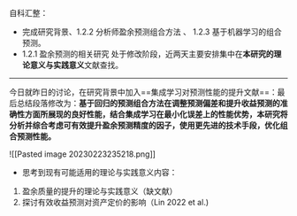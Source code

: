 自科汇整：
- 完成研究背景、1.2.2 分析师盈余预测组合方法 、 1.2.3 基于机器学习的组合预测。
- 1.2.1 盈余预测的相关研究 处于修改阶段，近两天主要安排集中在**本研究的理论意义与实践意义**文献查找。
---
今日就昨日的讨论，在研究背景中加入==集成学习对预测性能的提升文献==：最后总结段落修改为：**基于回归的预测组合方法在调整预测偏差和提升收益预测的准确性方面所展现的良好性能，结合集成学习在最小化误差上的性能优势，本研究将分析并综合考虑可有效提升盈余预测精度的因子，使用更先进的技术手段，优化组合预测性能。**

![[Pasted image 20230223235218.png]]

- 思考到现有可能适用的理论与实践意义内容：
1.  盈余质量的提升的理论与实践意义（缺文献）
2.  探讨有效收益预测对资产定价的影响（Lin 2022 et al.)

